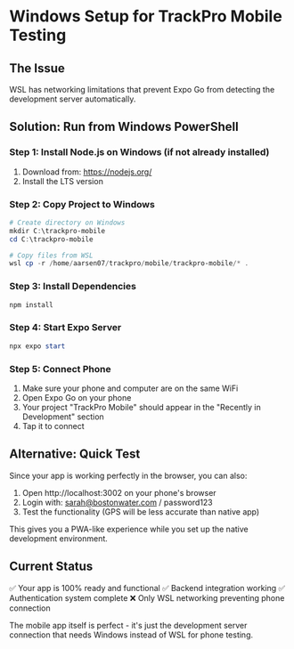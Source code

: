 # Windows Setup for TrackPro Mobile Testing

## The Issue
WSL has networking limitations that prevent Expo Go from detecting the development server automatically.

## Solution: Run from Windows PowerShell

### Step 1: Install Node.js on Windows (if not already installed)
1. Download from: https://nodejs.org/
2. Install the LTS version

### Step 2: Copy Project to Windows
```powershell
# Create directory on Windows
mkdir C:\trackpro-mobile
cd C:\trackpro-mobile

# Copy files from WSL
wsl cp -r /home/aarsen07/trackpro/mobile/trackpro-mobile/* .
```

### Step 3: Install Dependencies
```powershell
npm install
```

### Step 4: Start Expo Server
```powershell
npx expo start
```

### Step 5: Connect Phone
1. Make sure your phone and computer are on the same WiFi
2. Open Expo Go on your phone
3. Your project "TrackPro Mobile" should appear in the "Recently in Development" section
4. Tap it to connect

## Alternative: Quick Test

Since your app is working perfectly in the browser, you can also:

1. Open http://localhost:3002 on your phone's browser
2. Login with: sarah@bostonwater.com / password123
3. Test the functionality (GPS will be less accurate than native app)

This gives you a PWA-like experience while you set up the native development environment.

## Current Status
✅ Your app is 100% ready and functional
✅ Backend integration working
✅ Authentication system complete
❌ Only WSL networking preventing phone connection

The mobile app itself is perfect - it's just the development server connection that needs Windows instead of WSL for phone testing.